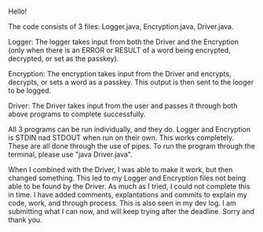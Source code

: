 Hello!

The code consists of 3 files: Logger.java, Encryption.java, Driver.java. 

Logger:
The logger takes input from both the Driver and the Encryption (only when there is an ERROR or RESULT of a word being encrypted, decrypted, or set as the passkey).

Encryption:
The encryption takes input from the Driver and encrypts, decrypts, or sets a word as a passkey. This output is then sent to the looger to be logged.

Driver:
The Driver takes input from the user and passes it through both above programs to complete successfully.

All 3 programs can be run individually, and they do. Logger and Encryption is STDIN nad STDOUT when run on their own. This works completely. 
These are all done through the use of pipes. To run the program through the terminal, please use "java Driver.java".

When I combined with the Driver, I was able to make it work, but then changed something. This led to my Logger and Encryption files not being able to be found by the Driver. 
As much as I tried, I could not complete this in time. I have added comments, explantations and commits to explain my code, work, and through process. This is also seen in my dev log.
I am submitting what I can now, and will keep trying after the deadline. Sorry and thank you.




